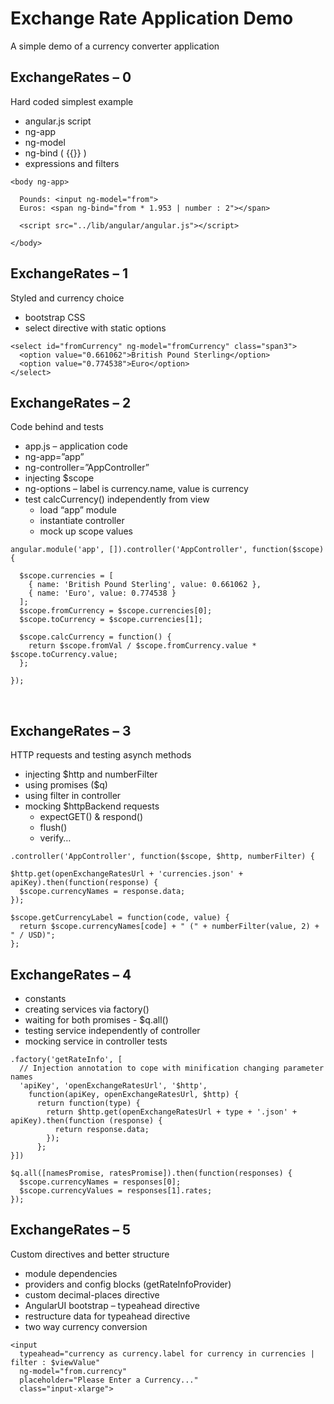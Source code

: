 # Exchange Rate Application Demo
A simple demo of a currency converter application

## ExchangeRates – 0
Hard coded simplest example

  * angular.js script
  * ng-app
  * ng-model
  * ng-bind ( {{}} )
  * expressions and filters


```
<body ng-app>

  Pounds: <input ng-model="from">
  Euros: <span ng-bind="from * 1.953 | number : 2"></span>

  <script src="../lib/angular/angular.js"></script>

</body>
```  

## ExchangeRates – 1
Styled and currency choice
  * bootstrap CSS
  * select directive with static options


```
<select id="fromCurrency" ng-model="fromCurrency" class="span3">
  <option value="0.661062">British Pound Sterling</option>
  <option value="0.774538">Euro</option>
</select>
```

## ExchangeRates – 2
Code behind and tests
  * app.js – application code
  * ng-app=”app”
  * ng-controller=”AppController”
  * injecting $scope
  * ng-options – label is currency.name, value is currency
  * test calcCurrency() independently from view
    * load “app” module
    * instantiate controller
    * mock up scope values


```
angular.module('app', []).controller('AppController', function($scope) {

  $scope.currencies = [
    { name: 'British Pound Sterling', value: 0.661062 },
    { name: 'Euro', value: 0.774538 }
  ];
  $scope.fromCurrency = $scope.currencies[0];
  $scope.toCurrency = $scope.currencies[1];

  $scope.calcCurrency = function() {
    return $scope.fromVal / $scope.fromCurrency.value * $scope.toCurrency.value;
  };

});
```
 
## ExchangeRates – 3
HTTP requests and testing asynch methods
  * injecting $http and numberFilter
  * using promises ($q)
  * using filter in controller
  * mocking $httpBackend requests
    * expectGET() & respond()
    * flush()
    * verify…


```
.controller('AppController', function($scope, $http, numberFilter) {
```

```
$http.get(openExchangeRatesUrl + 'currencies.json' + apiKey).then(function(response) {
  $scope.currencyNames = response.data;
});
```

```
$scope.getCurrencyLabel = function(code, value) {
  return $scope.currencyNames[code] + " (" + numberFilter(value, 2) + " / USD)";
};
```

## ExchangeRates – 4
  * constants
  * creating services via factory()
  * waiting for both promises - $q.all()
  * testing service independently of controller
  * mocking service in controller tests


```
.factory('getRateInfo', [
  // Injection annotation to cope with minification changing parameter names
  'apiKey', 'openExchangeRatesUrl', '$http',
    function(apiKey, openExchangeRatesUrl, $http) {
      return function(type) {
        return $http.get(openExchangeRatesUrl + type + '.json' + apiKey).then(function (response) {
          return response.data;
        });
      };
}])
```

```
$q.all([namesPromise, ratesPromise]).then(function(responses) {
  $scope.currencyNames = responses[0];
  $scope.currencyValues = responses[1].rates;
});
```

## ExchangeRates – 5
Custom directives and better structure
  * module dependencies
  * providers and config blocks (getRateInfoProvider)
  * custom decimal-places directive
  * AngularUI bootstrap – typeahead directive
  * restructure data for typeahead directive
  * two way currency conversion

```
<input
  typeahead="currency as currency.label for currency in currencies | filter : $viewValue"
  ng-model="from.currency"
  placeholder="Please Enter a Currency..."
  class="input-xlarge">
```
